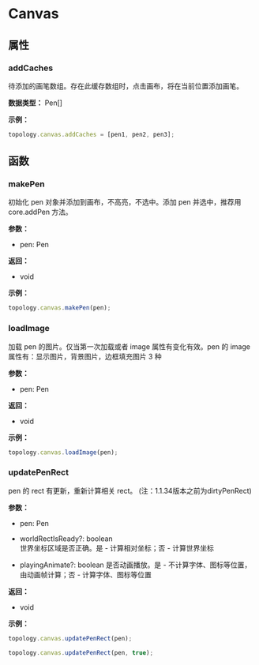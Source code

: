 # Canvas

## 属性

### addCaches

待添加的画笔数组。存在此缓存数组时，点击画布，将在当前位置添加画笔。

**数据类型：** Pen[]

**示例：**

```js
topology.canvas.addCaches = [pen1, pen2, pen3];
```

## 函数

### makePen

初始化 pen 对象并添加到画布，不高亮，不选中。添加 pen 并选中，推荐用 core.addPen 方法。

**参数：**

- pen: Pen

**返回：**

- void

**示例：**

```js
topology.canvas.makePen(pen);
```

### loadImage

加载 pen 的图片。仅当第一次加载或者 image 属性有变化有效。pen 的 image 属性有：显示图片，背景图片，边框填充图片 3 种

**参数：**

- pen: Pen

**返回：**

- void

**示例：**

```js
topology.canvas.loadImage(pen);
```

### updatePenRect

pen 的 rect 有更新，重新计算相关 rect。
(注：1.1.34版本之前为dirtyPenRect)

**参数：**

- pen: Pen

- worldRectIsReady?: boolean  
  世界坐标区域是否正确。是 - 计算相对坐标；否 - 计算世界坐标

- playingAnimate?: boolean
  是否动画播放。是 - 不计算字体、图标等位置，由动画帧计算；否 - 计算字体、图标等位置

**返回：**

- void

**示例：**

```js
topology.canvas.updatePenRect(pen);

topology.canvas.updatePenRect(pen, true);
```
